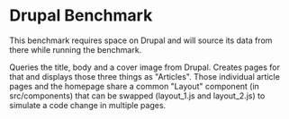 # Drupal Benchmark

This benchmark requires space on Drupal and will source its data from there while running the benchmark.

Queries the title, body and a cover image from Drupal. Creates pages for that and displays those three things as "Articles".
Those individual article pages and the homepage share a common "Layout" component (in src/components) that can be swapped (layout_1.js and layout_2.js) to simulate a code change in multiple pages.
